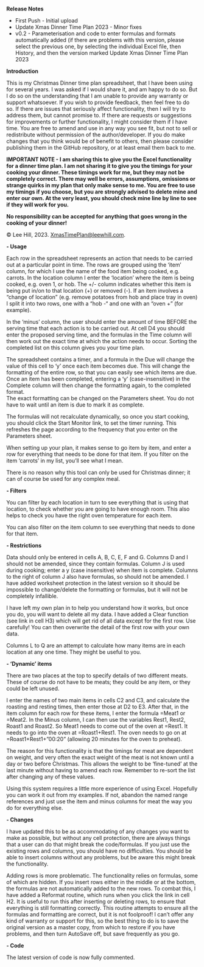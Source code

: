 <b>Release Notes</b>

* First Push - Initial upload
* Update Xmas Dinner Time Plan 2023 - Minor fixes
* v0.2 - Parameterisation and code to enter formulas and formats automatically added (if there are problems with this version, please select the previous one, by selecting the individual Excel file, then History, and then the version marked Update Xmas Dinner Time Plan 2023

<b>Introduction</b>

This is my Christmas Dinner time plan spreadsheet, that I have been using for several years. I was asked if I would share it, and am happy to do so. But I do so on the understanding that I am unable to provide any warranty or support whatsoever. 
If you wish to provide feedback, then feel free to do so. If there are issues that seriously affect functionality, then I will try to address them, but cannot promise to. 
If there are requests or suggestions for improvements or further functionality, I might consider them if I have time. You are free to amend and use in any way you see fit, but not to sell or redistribute without permission of the author/developer. 
If you do make changes that you think would be of benefit to others, then please consider publishing them in the GitHub repository, or at least email them back to me.

<b>IMPORTANT NOTE - I am sharing this to give you the Excel functionality for a dinner time plan. I am not sharing it to give you the timings for your cooking your dinner. These timings work for me, but they may not be completely correct. There may well be errors, 
assumptions, omissions or strange quirks in my plan that only make sense to me. You are free to use my timings if you choose, but you are strongly advised to delete mine and enter our own. At the very least, you should check mine line by line to see if they 
will work for you. 

No responsibility can be accepted for anything that goes wrong in the cooking of your dinner!</b>

© Lee Hill, 2023. XmasTimePlan@leewhill.com. 

<b>- Usage</b>

Each row in the spreadsheet represents an action that needs to be carried out at a particular point in time. The rows are grouped using the ‘item’ column, for which I use the name of the food item being cooked, e.g. carrots. 
In the location column I enter the ‘location’ where the item is being cooked, e.g. oven 1, or hob. The +/- column indicates whether this item is being put in/on to that location (+) or removed (-). 
If an item involves a “change of location” (e.g. remove potatoes from hob and place tray in oven) I split it into two rows, one with a “hob -“ and one with an “oven +” (for example).

In the ‘minus’ column, the user should enter the amount of time BEFORE the serving time that each action is to be carried out. 
At cell D4 you should enter the proposed serving time, and the formulas in the Time column will then work out the exact time at which the action needs to occur. Sorting the completed list on this column gives you your time plan.

The spreadsheet contains a timer, and a formula in the Due will change the value of this cell to ‘y’ once each item becomes due. 
This will change the formatting of the entire row, so that you can easily see which items are due. Once an item has been completed, entering a ‘y’ (case-insensitive) in the Complete column will then change the formatting again, to the completed format.  
The exact formatting can be changed on the Parameters sheet. You do not have to wait until an item is due to mark it as complete.

The formulas will not recalculate dynamically, so once you start cooking, you should click the Start Monitor link, to set the timer running. This refreshes the page according to the frequency that you enter on the Parameters sheet.

When setting up your plan, it makes sense to go item by item, and enter a row for everything that needs to be done for that item. If you filter on the item ‘carrots’ in my list, you’ll see what I mean.

There is no reason why this tool can only be used for Christmas dinner; it can of course be used for any complex meal.

<b>- Filters</b>

You can filter by each location in turn to see everything that is using that location, to check whether you are going to have enough room. This also helps to check you have the right oven temperature for each item.

You can also filter on the item column to see everything that needs to done for that item.

<b>- Restrictions</b>

Data should only be entered in cells A, B, C, E, F and G. Columns D and I should not be amended, since they contain formulas. Column J is used during cooking; enter a y (case insensitive) when item is complete. 
Columns to the right of column J also have formulas, so should not be amended. I have added worksheet protection in the latest version so it should be impossible to change/delete the formatting or formulas, but it will not be completely infallible.

I have left my own plan in to help you understand how it works, but once you do, you will want to delete all my data. I have added a Clear function (see link in cell H3) which will get rid of all data except for the first row. Use carefully! 
You can then overwrite the detail of the first row with your own data.

Columns L to Q are an attempt to calculate how many items are in each location at any one time. They might be useful to you.

<b>- ‘Dynamic’ items</b>

There are two places at the top to specify details of two different meats. These of course do not have to be meats; they could be any item, or they could be left unused.

I enter the names of two main items in cells C2 and C3, and calculate the roasting and resting times, then enter those at D2 to E3. After that, in the item column for each row for these items, I enter the formula =Meat1 or =Meat2. 
In the Minus column, I can then use the variables Rest1, Rest2, Roast1 and Roast2. So Meat1 needs to come out of the oven at =Rest1. It needs to go into the oven at =Roast1+Rest1. 
The oven needs to go on at =Roast1+Rest1+”00:20” (allowing 20 minutes for the oven to preheat).

The reason for this functionality is that the timings for meat are dependent on weight, and very often the exact weight of the meat is not known until a day or two before Christmas. 
This allows the weight to be ‘fine-tuned’ at the last minute without having to amend each row. Remember to re-sort the list after changing any of these values.

Using this system requires a little more experience of using Excel. Hopefully you can work it out from my examples. If not, abandon the named range references and just use the item and minus columns for meat the way you do for everything else.

<b>- Changes</b>

I have updated this to be as accommodating of any changes you want to make as possible, but without any cell protection, there are always things that a user can do that might break the code/formulas. 
If you just use the existing rows and columns, you should have no difficulties. You should be able to insert columns without any problems, but be aware this might break the functionality.

Adding rows is more problematic. The functionality relies on formulas, some of which are hidden. If you insert rows either in the middle or at the bottom, the formulas are not automatically added to the new rows. 
To combat this, I have added a Reformat routine, which runs when you click the link in cell H2. It is useful to run this after inserting or deleting rows, to ensure that everything is still formatting correctly. 
This routine attempts to ensure all the formulas and formatting are correct, but it is not foolproof! I can’t offer any kind of warranty or support for this, so the best thing to do is to save the original version as a master copy, 
from which to restore if you have problems, and then turn AutoSave off, but save frequently as you go.

<b>- Code</b>

The latest version of code is now fully commented.
